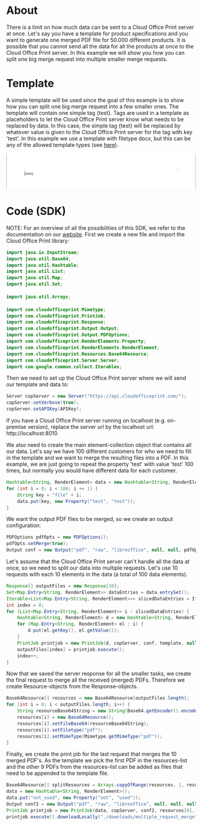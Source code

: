 # About
There is a limit on how much data can be sent to a Cloud Office Print server at once. Let's say you have a template for product specifications and you want to generate one merged PDF file for 50.000 different products. It is possible that you cannot send all the data for all the products at once to the Cloud Office Print server. In this example we will show you how you can split one big merge request into multiple smaller merge requests.

# Template
A simple template will be used since the goal of this example is to show how you can split one big merge request into a few smaller ones. The template will contain one simple tag {test}. Tags are used in a template as placeholders to let the Cloud Office Print server know what needs to be replaced by data. In this case, the simple tag {test} will be replaced by whatever value is given to the Cloud Office Print server for the tag with key 'test'. In this example we use a template with filetype docx, but this can be any of the allowed template types (see [here](https://www.cloudofficeprint.com/docs/#tag-overview)).

<img src="https://raw.githubusercontent.com/United-Codes/cloudofficeprint-java/main/cloudofficeprint/src/main/java/com/cloudofficeprint/Examples/MultipleRequestMerge/template.png" width="600" />

# Code (SDK)
NOTE: For an overview of all the possibilities of this SDK, we refer to the documentation on our [website](https://cloudofficeprint.com/docs).
First we create a new file and import the Cloud Office Print library:
```java
import java.io.InputStream;
import java.util.Base64;
import java.util.Hashtable;
import java.util.List;
import java.util.Map;
import java.util.Set;

import java.util.Arrays;

import com.cloudofficeprint.Mimetype;
import com.cloudofficeprint.PrintJob;
import com.cloudofficeprint.Response;
import com.cloudofficeprint.Output.Output;
import com.cloudofficeprint.Output.PDFOptions;
import com.cloudofficeprint.RenderElements.Property;
import com.cloudofficeprint.RenderElements.RenderElement;
import com.cloudofficeprint.Resources.Base64Resource;
import com.cloudofficeprint.Server.Server;
import com.google.common.collect.Iterables;
```

Then we need to set up the Cloud Office Print server where we will send our template and data to:
```java
Server copServer = new Server("https://api.cloudofficeprint.com/");
copServer.setVerbose(true);
copServer.setAPIKey(APIKey);
```
If you have a Cloud Office Print server running on localhost (e.g. on-premise version), replace the server url by the localhost url: http://localhost:8010

We also need to create the main element-collection object that contains all our data. Let's say we have 100 different customers for who we need to fill in the template and we want to merge the resulting files into a PDF. In this example, we are just going to repeat the property 'test' with value 'test' 100 times, but normally you would have different data for each customer.
```java
Hashtable<String, RenderElement> data = new Hashtable<String, RenderElement>();
for (int i = 0; i < 100; i += 1) {
    String key = "file" + i;
    data.put(key, new Property("test", "test"));
}
```


We want the output PDF files to be merged, so we create an output configuration:
```java
PDFOptions pdfOpts = new PDFOptions();
pdfOpts.setMerge(true);
Output conf = new Output("pdf", "raw", "libreoffice", null, null, pdfOpts, null);
```


Let's assume that the Cloud Office Print server can't handle all the data at once, so we need to split our data into multiple requests. Let's use 10 requests with each 10 elements in the data (a total of 100 data elements).
```java
Response[] outputFiles = new Response[10];
Set<Map.Entry<String, RenderElement>> dataEntries = data.entrySet();
Iterable<List<Map.Entry<String, RenderElement>>> slicedDataEntries = Iterables.partition(dataEntries, 10);
int index = 0;
for (List<Map.Entry<String, RenderElement>> i : slicedDataEntries) {
    Hashtable<String, RenderElement> d = new Hashtable<String, RenderElement>();
    for (Map.Entry<String, RenderElement> el : i) {
        d.put(el.getKey(), el.getValue());
    }
    PrintJob printjob = new PrintJob(d, copServer, conf, template, null, null, null, null);
    outputFiles[index] = printjob.execute();
    index++;
}
```


Now that we saved the server response for all the smaller tasks, we create the final request to merge all the received (merged) PDFs. Therefore we create Resource-objects from the Response-objects.
```java
Base64Resource[] resources = new Base64Resource[outputFiles.length];
for (int i = 0; i < outputFiles.length; i++) {
    String resourceBase64String = new String(Base64.getEncoder().encode(outputFiles[i].getBody()));
    resources[i] = new Base64Resource();
    resources[i].setFileBase64(resourceBase64String);
    resources[i].setFiletype("pdf");
    resources[i].setMimeType(Mimetype.getMimeType("pdf"));
}
```

Finally, we create the print job for the last request that merges the 10 merged PDF's. As the template we pick the first PDF in the resources-list and the other 9 PDFs from the resources-list can be added as files that need to be appended to the template file.
```java
Base64Resource[] splitResources = Arrays.copyOfRange(resources, 1, resources.length);
data = new Hashtable<String, RenderElement>();
data.put("not_used", new Property("not", "used"));
Output conf2 = new Output("pdf", "raw", "libreoffice", null, null, null, null);
PrintJob printjob = new PrintJob(data, copServer, conf2, resources[0], null, null, splitResources, null);
printjob.execute().downloadLocally("./downloads/multiple_request_merge");
```
